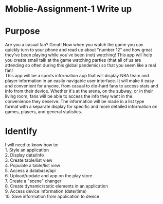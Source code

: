 # Moblie-Assignment-1 Write up
# Purpose
Are you a casual fan? Great! Now when you watch the game you can quickly turn to your phone and read up about "number 12" and how great they've been playing while you've been (not) watching! This app will help you create small talk at the game watching parties (that all of us are attending so often during this global pandemic) so that you seem like a real fan!</br>
This app will be a sports information app that will display NBA team and player information in an easily navigable user interface. It will make it easy and convenient for anyone, from casual to die-hard fans to access stats and info from their device. Whether it's at the arena, on the subway, or in their living room, fans will be able to access the info they want in the convenience they deserve. The information will be made in a list type format with a separate display for specific and more detailed information on games, players, and general statistics.
# Identify
I will need to know how to:
</br> 1. Style an application
</br> 2. Display data/info
</br> 3. Create table/list view
</br> 4. Populate a table/list view
</br> 5. Access a database/api
</br> 6. Upload/update and app on the play store
</br> 7. Create a "scene" changer
</br> 8. Create dynamic/static elements in an application
</br> 9. Access device information (date/time)
</br>10. Save information from application to device
